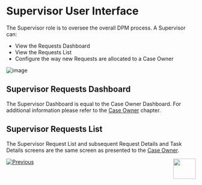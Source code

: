# Supervisor User Interface

The Supervisor role is to oversee the overall DPM process. 
A Supervisor can:

- View the Requests Dashboard 
- View the Requests List 
- Configure the way new Requests are allocated to a Case Owner

 ![image](images/Figure_50_Supervisor_user_interface.png)

## Supervisor Requests Dashboard

The Supervisor Dashboard is equal to the Case Owner Dashboard. For additional information please refer to the [Case Owner](/articles/DPM/DPM_User_Guide/06_Case_Owner_User_Interface/02_Case_Owner_User_Interface_Dashboard.md) chapter.

## Supervisor Requests List

The Supervisor Request List and subsequent Request Details and Task Details screens are the same screen as presented to the [Case Owner](/articles/DPM/DPM_User_Guide/03_Case_Owner_User_Interface/01_Case_Owner_User_Interface_List.md).





[![Previous](/articles/images/Previous.png)](/articles/DPM/DPM_User_Guide/07_Supervisor_User_Interface/README.md)[<img align="right" width="60" height="54" src="/articles/images/Next.png">](/articles/DPM/DPM_User_Guide/07_Supervisor_User_Interface/02_Supervisor_User_Interface_Config.md)

